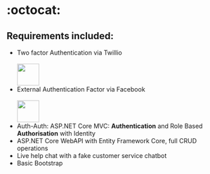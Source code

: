 # :octocat:


## Requirements included:

<ul>
<li>Two factor Authentication via Twillio </li><br>
<img src="https://cdn.worldvectorlogo.com/logos/twilio-2.svg" height="50" width="auto">
<li>External Authentication Factor via Facebook</li><br>
<img src="https://cdn.worldvectorlogo.com/logos/facebook.svg" height="50" width="auto">
<li>Auth-Auth: ASP.NET Core MVC: <strong>Authentication</strong> and Role Based <strong>Authorisation</strong> with Identity</li>
<li>ASP.NET Core WebAPI with Entity Framework Core, full CRUD operations</li>
<li>Live help chat with a fake customer service chatbot</li>
<li>Basic Bootstrap</li>
</ul>
